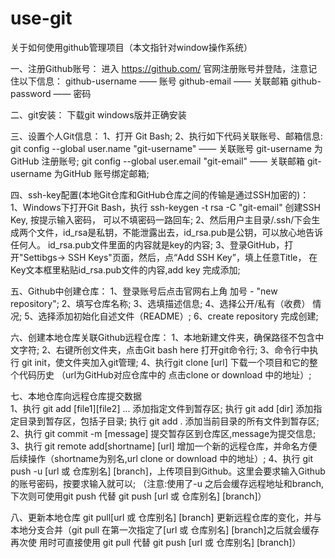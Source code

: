 # use-git
关于如何使用github管理项目（本文指针对window操作系统）

一、注册Github账号：
    进入 https://github.com/ 官网注册账号并登陆，注意记住以下信息：
    github-username —— 账号
    github-email —— 关联邮箱
    github-password —— 密码

二、git安装：
    下载git windows版并正确安装
    
三、设置个人Git信息：
    1、打开 Git Bash;
    2、执行如下代码关联账号、邮箱信息:
        git config --global user.name "git-username" —— 关联账号 git-username 为GitHub 注册账号;
        git config --global user.email "git-email"   —— 关联邮箱 git-username 为GitHub 账号绑定邮箱;
        
四、ssh-key配置(本地Git仓库和GitHub仓库之间的传输是通过SSH加密的)：  
    1、Windows下打开Git Bash，执行 ssh-keygen -t rsa -C "git-email"  创建SSH Key, 按提示输入密码，
         可以不填密码一路回车;
    2、然后用户主目录/.ssh/下会生成两个文件，id_rsa是私钥，不能泄露出去，id_rsa.pub是公钥，可以放心地告诉任何人。
         id_rsa.pub文件里面的内容就是key的内容;
    3、登录GitHub，打开"Settibgs-> SSH Keys"页面，然后，点“Add SSH Key”，填上任意Title，
         在Key文本框里粘贴id_rsa.pub文件的内容,add key 完成添加;
         
五、Github中创建仓库：
   1、登录账号后点击官网右上角 加号 - "new repository";
   2、填写仓库名称;
   3、选填描述信息;
   4、选择公开/私有（收费） 情况;
   5、选择添加初始化自述文件（README）;
   6、create repository 完成创建;
   
六、创建本地仓库关联Github远程仓库：
  1、本地新建文件夹，确保路径不包含中文字符;
  2、右键所创文件夹，点击Git bash here 打开git命令行;
  3、命令行中执行 git init，使文件夹加入git管理;
  4、执行git clone [url] 下载一个项目和它的整个代码历史 （url为GitHub对应仓库中的 点击clone or download 中的地址）;
  
七、本地仓库向远程仓库提交数据  
  1、执行 git add [file1][file2] ... 添加指定文件到暂存区;
     执行 git add [dir]  添加指定目录到暂存区，包括子目录;
     执行 git add . 添加当前目录的所有文件到暂存区;
  2、执行 git commit -m [message] 提交暂存区到仓库区,message为提交信息;
  3、执行 git remote add[shortname] [url] 增加一个新的远程仓库，并命名方便后续操作（shortname为别名,url clone or download 中的地址）;
  4、执行 git push -u [url 或 仓库别名] [branch]，上传项目到Github。这里会要求输入Github的账号密码，按要求输入就可以;
    （注意:使用了-u 之后会缓存远程地址和branch, 下次则可使用git push 代替 git push [url 或 仓库别名] [branch]）
  
八、更新本地仓库
    git pull[url 或 仓库别名] [branch] 更新远程仓库的变化，并与本地分支合并（git pull 在第一次指定了[url 或 仓库别名] [branch]之后就会缓存再次使     用时可直接使用 git pull 代替 git push [url 或 仓库别名] [branch]）


  
  
  
  
  
  
  
  
  
  
  

